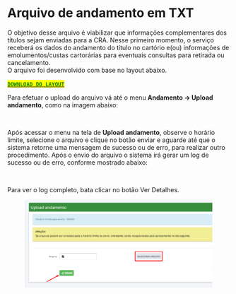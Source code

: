 # Arquivo de andamento em TXT

O objetivo desse arquivo é viabilizar que informações complementares dos títulos sejam enviadas para a CRA. Nesse primeiro momento, o serviço receberá os dados do andamento do título no cartório e(ou) informações de emolumentos/custas cartorárias para eventuais consultas para retirada ou cancelamento.\
O arquivo foi desenvolvido com base no layout abaixo.&#x20;

<mark style="color:green;">​</mark>[<mark style="color:green;">**`DOWNLOAD DO LAYOUT`**</mark>](https://github.com/p21sistemas/manual-cra-21/raw/main/Layout\_Andamento.pdf)<mark style="color:green;">​</mark>

Para efetuar o upload do arquivo vá até o menu **Andamento -> Upload andamento**, como na imagem abaixo:

<figure><img src="https://3536069079-files.gitbook.io/~/files/v0/b/gitbook-x-prod.appspot.com/o/spaces%2F5Jp5prZyiHiB8vcRt5k5%2Fuploads%2FLh6i7jJPSzVLp2W7LOQT%2Fimage.png?alt=media&#x26;token=7d9783a1-6c51-4955-857d-7572633537fd" alt=""><figcaption></figcaption></figure>

Após acessar o menu na tela de **Upload andamento**, observe o horário limite, selecione o arquivo e clique no botão enviar e aguarde até que o sistema retorne uma mensagem de sucesso ou de erro, para realizar outro procedimento. Após o envio do arquivo o sistema irá gerar um log de sucesso ou de erro, conforme mostrado abaixo:

<figure><img src="https://3536069079-files.gitbook.io/~/files/v0/b/gitbook-x-prod.appspot.com/o/spaces%2F5Jp5prZyiHiB8vcRt5k5%2Fuploads%2Fy8vMblkBXdgIIPuo1nJo%2Fimage.png?alt=media&#x26;token=22f8a965-004a-463b-bb34-8efe2920bf71" alt=""><figcaption></figcaption></figure>

Para ver o log completo, bata clicar no botão Ver Detalhes.

<figure><img src="../.gitbook/assets/image (72).png" alt=""><figcaption></figcaption></figure>
